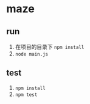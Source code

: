 # maze

## run

1.  在项目的目录下 `npm install`
2.  `node main.js`

## test

1. `npm install`
2. `npm test`

